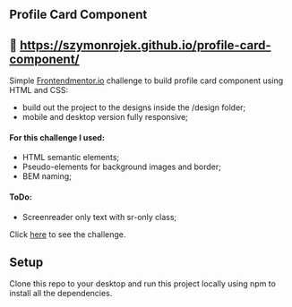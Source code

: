 
## Profile Card Component

## 🎥 https://szymonrojek.github.io/profile-card-component/

Simple [Frontendmentor.io](https://www.frontendmentor.io/dashboard) challenge to build profile card component using HTML and CSS:
* build out the project to the designs inside the /design folder;
* mobile and desktop version fully responsive;

#### **For this challenge I used:**
* HTML semantic elements;
* Pseudo-elements for background images and border;
* BEM naming;

#### **ToDo:**
- Screenreader only text with sr-only class;

Click [here](https://www.frontendmentor.io/challenges/profile-card-component-cfArpWshJ) to see the challenge.

## Setup
Clone this repo to your desktop and run this project locally using npm to install all the dependencies.




